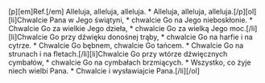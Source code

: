 [p][em]Ref.[/em] Alleluja, alleluja, alleluja. * Alleluja, alleluja, alleluja.[/p][ol][li]Chwalcie Pana w Jego świątyni, * chwalcie Go na Jego nieboskłonie. * Chwalcie Go za wielkie Jego dzieła, * chwalcie Go za wielką Jego moc.[/li][li]Chwalcie Go przy dźwięku donośnej trąby, * chwalcie Go na harfie i na cytrze. * Chwalcie Go bębnem, chwalcie Go tańcem. * Chwalcie Go na strunach i na fletach.[/li][li]Chwalcie Go przy wtórze dźwięcznych cymbałów, * chwalcie Go na cymbałach brzmiących. * Wszystko, co żyje niech wielbi Pana. * Chwalcie i wysławiajcie Pana.[/li][/ol]